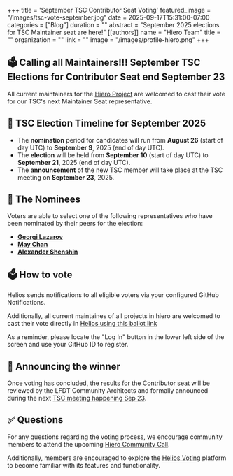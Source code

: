 +++
title = 'September TSC Contributor Seat Voting'
featured_image = "/images/tsc-vote-september.jpg"
date = 2025-09-17T15:31:00-07:00
categories = ["Blog"]
duration = ""
abstract = "September 2025 elections for TSC Maintainer seat are here!"
[[authors]]
name = "Hiero Team"
title = ""
organization = ""
link = ""
image = "/images/profile-hiero.png"
+++

## 🗳️ Calling all Maintainers!!! September TSC Elections for Contributor Seat end September 23

All current maintainers for the [Hiero Project](https://github.com/hiero-ledger) are welcomed to cast their vote for our TSC's next Maintainer Seat representative.

## 📅 TSC Election Timeline for September 2025

- The **nomination** period for candidates will run from **August 26** (start of day UTC) to **September 9**, 2025 (end of day UTC).
- The **election** will be held from **September 10** (start of day UTC) to **September 21**, 2025 (end of day UTC).
- The **announcement** of the new TSC member will take place at the TSC meeting on **September 23**, 2025.
  
## 📝 The Nominees

Voters are able to select one of the following representatives who have been nominated by their peers for the election:

- [**Georgi Lazarov**](https://github.com/hiero-ledger/governance/blob/main/elections/nominees/sep-2025-election/Georgi-Lazarov.md)
- [**May Chan**](https://github.com/hiero-ledger/governance/blob/main/elections/nominees/sep-2025-election/May-Chan.md)
- [**Alexander Shenshin**](https://github.com/hiero-ledger/governance/blob/main/elections/nominees/sep-2025-election/Alexander-Shenshin.md)


## 🗳️ How to vote

Helios sends notifications to all eligible voters via your configured GitHub Notifications.

Additionally, all current maintaines of all projects in hiero are welcomed to cast their vote directly in [Helios using this ballot link](https://vote.heliosvoting.org/helios/e/hiero-tsc-election-september-2025/vote)

As a reminder, please locate the "Log In" button in the lower left side of the screen and use your GitHub ID to register.


## 📣 Announcing the winner

Once voting has concluded, the results for the Contributor seat will be reviewed by the LFDT Community Architects and formally announced during the next [TSC meeting happening
Sep 23](https://zoom-lfx.platform.linuxfoundation.org/meetings/hiero?view=week&occurrence=1758636000).

## ✅ Questions

For any questions regarding the voting process, we encourage community members to attend the upcoming [Hiero Community Call](https://zoom-lfx.platform.linuxfoundation.org/meetings/hiero?view=week).

Additionally, members are encouraged to explore the [Helios Voting](https://vote.heliosvoting.org/) platform to become familiar with its features and functionality.
